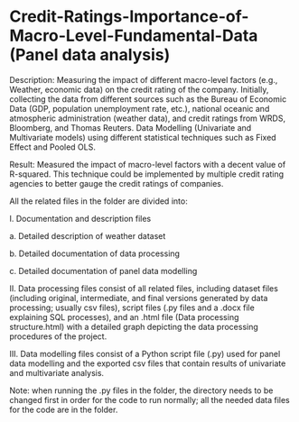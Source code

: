 # Credit-Ratings-Importance-of-Macro-Level-Fundamental-Data (Panel data analysis)


Description: Measuring the impact of different macro-level factors (e.g., Weather, economic data) on the credit rating of the company. 
Initially, collecting the data from different sources such as the Bureau of Economic Data (GDP, population unemployment rate, etc.), national oceanic and atmospheric administration (weather data), and credit ratings from WRDS, Bloomberg, and Thomas Reuters.
Data Modelling (Univariate and Multivariate models) using different statistical techniques such as Fixed Effect and Pooled OLS.

Result: Measured the impact of macro-level factors with a decent value of R-squared. This technique could be implemented by multiple credit rating agencies to better gauge the credit ratings of companies.


All the related files in the folder are divided into:

I.	Documentation and description files

a.	Detailed description of weather dataset

b.	Detailed documentation of data processing

c.	Detailed documentation of panel data modelling

II.	Data processing files consist of all related files, including dataset files (including original, intermediate, and final versions generated by data processing; usually csv files), script files (.py files and a .docx file explaining SQL processes), and an .html file (Data processing structure.html) with a detailed graph depicting the data processing procedures of the project.

III.	Data modelling files consist of a Python script file (.py) used for panel data modelling and the exported csv files that contain results of univariate and multivariate analysis.

Note: when running the .py files in the folder, the directory needs to be changed first in order for the code to run normally; all the needed data files for the code are in the folder.
